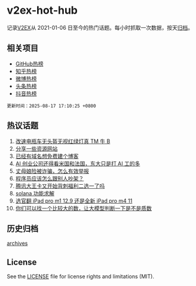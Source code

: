 # v2ex-hot-hub

 记录[V2EX](https://www.v2ex.com/)从 2021-01-06 日至今的热门话题。每小时抓取一次数据，按天[归档](archives)。
 
 ## 相关项目

- [GitHub热榜](https://github.com/lonnyzhang423/github-hot-hub)
- [知乎热榜](https://github.com/lonnyzhang423/zhihu-hot-hub)
- [微博热榜](https://github.com/lonnyzhang423/weibo-hot-hub)
- [头条热榜](https://github.com/lonnyzhang423/toutiao-hot-hub)
- [抖音热榜](https://github.com/lonnyzhang423/douyin-hot-hub)


 `更新时间：2025-08-17 17:10:25 +0800`

## 热议话题

1. [改速电瓶车无头盔无视红绿灯真 TM 牛 B](https://www.v2ex.com/t/1152944)
1. [分享一些资源网站](https://www.v2ex.com/t/1152949)
1. [已经有域名想免费建个博客](https://www.v2ex.com/t/1152920)
1. [AI 创业公司还得看米国和法国，东大只是打 AI 工的多](https://www.v2ex.com/t/1152951)
1. [丈母娘险被诈骗，怎么有效举报](https://www.v2ex.com/t/1152978)
1. [程序员应该怎么跟别人吵架？](https://www.v2ex.com/t/1152915)
1. [腾讯大王卡又开始背刺福利二选一了吗](https://www.v2ex.com/t/1152928)
1. [solana 功能求解](https://www.v2ex.com/t/1152901)
1. [选官翻 iPad pro m1 12.9 还是全新 iPad pro m4 11](https://www.v2ex.com/t/1152919)
1. [你们可以找一个比较大的数，让大模型判断一下是不是质数](https://www.v2ex.com/t/1152888)

## 历史归档

[archives](archives)

## License

See the [LICENSE](LICENSE) file for license rights and limitations (MIT).
